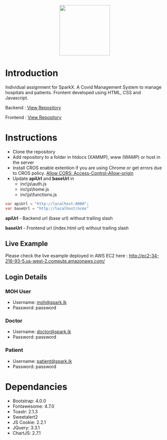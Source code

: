 <p align="center"><img src="https://static.wixstatic.com/media/32f65e_b51531ff0cdb48e58bc3e2d309fe0133~mv2.png/v1/fill/w_160,h_36,al_c,q_85,usm_0.66_1.00_0.01/Spark%20logo%20X%20RGB%20dark.webp" width="160"></p>

# Introduction
Individual assignment for SparkX. A Covid Management System to manage hospitals and patients. Frontent developed using HTML, CSS and Javascript.

Backend   : [View Repository](https://github.com/PasanBhanu/spark-individual-assignment)

Frontend  : [View Repository](https://github.com/PasanBhanu/spark-individual-assignment-frontend)

# Instructions
- Clone the repository
- Add repository to a folder in htdocs (XAMMP), www (WAMP) or host in the server
- Install CROS enable extention if you are using Chrome or get errors due to CROS policy. [Allow CORS: Access-Control-Allow-origin](https://chrome.google.com/webstore/detail/allow-cors-access-control/lhobafahddgcelffkeicbaginigeejlf)
- Update **apiUrl** and **baseUrl** in 
  - inc\js\auth.js
  - inc\js\home.js
  - inc\js\functions.js

``` java
var apiUrl = "http://localhost:8080";
var baseUrl = "http://localhost/ncms"
```
**apiUrl** - Backend url (base url) without trailing slash

**baseUrl** - Frontend url (index.html url) without trailing slash

## Live Example

Please check the live example deployed in AWS EC2 here : http://ec2-34-216-93-5.us-west-2.compute.amazonaws.com/

## Login Details

### MOH User
- Username: moh@spark.lk
- Password: password

### Doctor
- Username: doctor@spark.lk
- Password: password

### Patient
- Username: patient@spark.lk
- Password: password

# Dependancies
- Bootstrap: 4.0.0
- Fontawesome: 4.7.0
- Toastr: 2.1.3
- Sweetalert2
- JS Cookie: 2.2.1
- JQuery: 3.3.1
- ChartJS: 2.7.1

